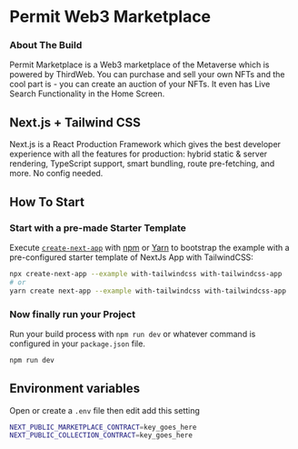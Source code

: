 # Permit Web3 Marketplace

### About The Build

Permit Marketplace is a Web3 marketplace of the Metaverse which is powered by ThirdWeb. You can purchase and sell your own NFTs and the cool part is - you can create an auction of your NFTs. It even has Live Search Functionality in the Home Screen.


## Next.js + Tailwind CSS

Next.js is a React Production Framework which gives the best developer experience with all the features for production: hybrid static & server rendering, TypeScript support, smart bundling, route pre-fetching, and more. No config needed.

## How To Start

### Start with a pre-made Starter Template

Execute [`create-next-app`](https://github.com/vercel/next.js/tree/canary/packages/create-next-app) with [npm](https://docs.npmjs.com/cli/init) or [Yarn](https://yarnpkg.com/lang/en/docs/cli/create/) to bootstrap the example with a pre-configured starter template of NextJs App with TailwindCSS:

```bash
npx create-next-app --example with-tailwindcss with-tailwindcss-app
# or
yarn create next-app --example with-tailwindcss with-tailwindcss-app
```

### Now finally run your Project

Run your build process with `npm run dev` or whatever command is configured in your `package.json` file.

```bash
npm run dev
```

## Environment variables

Open or create a `.env` file then edit add this setting

```bash
NEXT_PUBLIC_MARKETPLACE_CONTRACT=key_goes_here
NEXT_PUBLIC_COLLECTION_CONTRACT=key_goes_here
```

